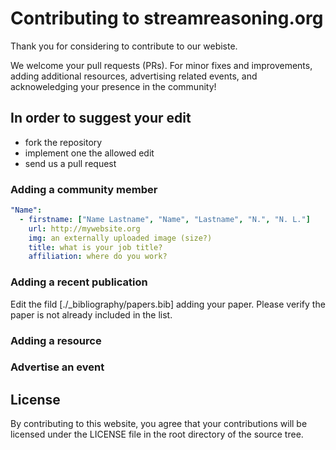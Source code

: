 # Contributing to streamreasoning.org

Thank you for considering to contribute to our webiste.

We welcome your pull requests (PRs). For minor fixes and improvements, adding additional resources, advertising related events, and acknoweledging your presence in the community!

## In order to suggest your edit

- fork the repository
- implement one the allowed edit
- send us a pull request


### Adding a community member

```yml
"Name":
  - firstname: ["Name Lastname", "Name", "Lastname", "N.", "N. L."]
    url: http://mywebsite.org
    img: an externally uploaded image (size?)
    title: what is your job title?
    affiliation: where do you work?
```

### Adding a recent publication

Edit the fild [./_bibliography/papers.bib] adding your paper.
Please verify the paper is not already included in the list.


### Adding a resource

### Advertise an event

### 






## License
By contributing to this website, you agree that your contributions will be licensed
under the LICENSE file in the root directory of the source tree.
